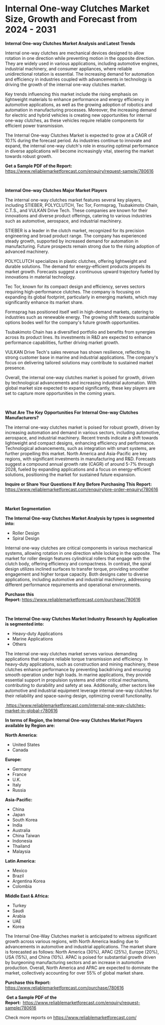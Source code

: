 <p><h1>Internal One-way Clutches Market Size, Growth and Forecast from 2024 - 2031</h1></p><p><strong>Internal One-way Clutches Market Analysis and Latest Trends</strong></p>
<p><p>Internal one-way clutches are mechanical devices designed to allow rotation in one direction while preventing motion in the opposite direction. They are widely used in various applications, including automotive engines, industrial machinery, and consumer appliances, where reliable unidirectional rotation is essential. The increasing demand for automation and efficiency in industries coupled with advancements in technology is driving the growth of the internal one-way clutches market. </p><p>Key trends influencing this market include the rising emphasis on lightweight materials to enhance performance and energy efficiency in automotive applications, as well as the growing adoption of robotics and automation in manufacturing processes. Moreover, the increasing demand for electric and hybrid vehicles is creating new opportunities for internal one-way clutches, as these vehicles require reliable components for efficient power transmission.</p><p>The Internal One-way Clutches Market is expected to grow at a CAGR of 10.1% during the forecast period. As industries continue to innovate and expand, the internal one-way clutch's role in ensuring optimal performance in diverse applications will become increasingly vital, steering the market towards robust growth.</p></p>
<p><strong>Get a Sample PDF of the Report:&nbsp;</strong> <a href="https://www.reliablemarketforecast.com/enquiry/request-sample/780616?utm_campaign=1899&utm_medium=2&utm_source=Github&utm_content=ia&utm_term=30122024&utm_id=internal-one-way-clutches">https://www.reliablemarketforecast.com/enquiry/request-sample/780616</a></p>
<p>&nbsp;</p>
<p><strong>Internal One-way Clutches Major Market Players</strong></p>
<p><p>The internal one-way clutches market features several key players, including STIEBER, POLYCLUTCH, Tec Tor, Formsprag, Tsubakimoto Chain, C.T.S., and VULKAN Drive Tech. These companies are known for their innovations and diverse product offerings, catering to various industries such as automotive, aerospace, and industrial machinery.</p><p>STIEBER is a leader in the clutch market, recognized for its precision engineering and broad product range. The company has experienced steady growth, supported by increased demand for automation in manufacturing. Future prospects remain strong due to the rising adoption of advanced machinery.</p><p>POLYCLUTCH specializes in plastic clutches, offering lightweight and durable solutions. The demand for energy-efficient products propels its market growth. Forecasts suggest a continuous upward trajectory fueled by innovations in material technology.</p><p>Tec Tor, known for its compact design and efficiency, serves sectors requiring high-performance clutches. The company is focusing on expanding its global footprint, particularly in emerging markets, which may significantly enhance its market share.</p><p>Formsprag has positioned itself well in high-demand markets, catering to industries such as renewable energy. The growing shift towards sustainable options bodes well for the company's future growth opportunities.</p><p>Tsubakimoto Chain has a diversified portfolio and benefits from synergies across its product lines. Its investments in R&D are expected to enhance performance capabilities, further driving market growth.</p><p>VULKAN Drive Tech's sales revenue has shown resilience, reflecting its strong customer base in marine and industrial applications. The company's focus on delivering tailored solutions may contribute to sustained market presence.</p><p>Overall, the internal one-way clutches market is poised for growth, driven by technological advancements and increasing industrial automation. With global market size expected to expand significantly, these key players are set to capture more opportunities in the coming years.</p></p>
<p>&nbsp;</p>
<p><strong>What Are The Key Opportunities For Internal One-way Clutches Manufacturers?</strong></p>
<p><p>The internal one-way clutches market is poised for robust growth, driven by increasing automation and demand in various sectors, including automotive, aerospace, and industrial machinery. Recent trends indicate a shift towards lightweight and compact designs, enhancing efficiency and performance. Technological advancements, such as integration with smart systems, are further propelling this market. North America and Asia-Pacific are key regions, with significant investments in manufacturing and R&D. Forecasts suggest a compound annual growth rate (CAGR) of around 5-7% through 2028, fueled by expanding applications and a focus on energy-efficient solutions, positioning the market for sustained future expansion.</p></p>
<p><strong>Inquire or Share Your Questions If Any Before Purchasing This Report:</strong> <a href="https://www.reliablemarketforecast.com/enquiry/pre-order-enquiry/780616?utm_campaign=1899&utm_medium=2&utm_source=Github&utm_content=ia&utm_term=30122024&utm_id=internal-one-way-clutches">https://www.reliablemarketforecast.com/enquiry/pre-order-enquiry/780616</a></p>
<p>&nbsp;</p>
<p><strong>Market Segmentation</strong></p>
<p><strong>The Internal One-way Clutches Market Analysis by types is segmented into:</strong></p>
<p><ul><li>Roller Design</li><li>Spiral Design</li></ul></p>
<p><p>Internal one-way clutches are critical components in various mechanical systems, allowing rotation in one direction while locking in the opposite. The market for roller design features cylindrical rollers that engage with the clutch body, offering efficiency and compactness. In contrast, the spiral design utilizes inclined surfaces to transfer torque, providing smoother engagement and higher torque capacity. Both designs cater to diverse applications, including automotive and industrial machinery, addressing different performance requirements and operational environments.</p></p>
<p><strong>Purchase this Report:&nbsp;</strong><a href="https://www.reliablemarketforecast.com/purchase/780616?utm_campaign=1899&utm_medium=2&utm_source=Github&utm_content=ia&utm_term=30122024&utm_id=internal-one-way-clutches">https://www.reliablemarketforecast.com/purchase/780616</a></p>
<p>&nbsp;</p>
<p><strong>The Internal One-way Clutches Market Industry Research by Application is segmented into:</strong></p>
<p><ul><li>Heavy-duty Applications</li><li>Marine Applications</li><li>Others</li></ul></p>
<p><p>The internal one-way clutches market serves various demanding applications that require reliable torque transmission and efficiency. In heavy-duty applications, such as construction and mining machinery, these clutches enhance performance by preventing backdriving and ensuring smooth operation under high loads. In marine applications, they provide essential support in propulsion systems and other critical mechanisms, contributing to durability and safety at sea. Additionally, other sectors like automotive and industrial equipment leverage internal one-way clutches for their reliability and space-saving design, optimizing overall functionality.</p></p>
<p><a href="https://www.reliablemarketforecast.com/internal-one-way-clutches-market-in-global-r780616?utm_campaign=1899&utm_medium=2&utm_source=Github&utm_content=ia&utm_term=30122024&utm_id=internal-one-way-clutches">&nbsp;https://www.reliablemarketforecast.com/internal-one-way-clutches-market-in-global-r780616</a></p>
<p><strong>In terms of Region, the Internal One-way Clutches Market Players available by Region are:</strong></p>
<p>
    <p> <strong> North America: </strong>
        <ul>
            <li>United States</li>
            <li>Canada</li>
        </ul>
        </p> 
    <p> <strong> Europe: </strong>
        <ul>
            <li>Germany</li>
            <li>France</li>
            <li>U.K.</li>
            <li>Italy</li>
            <li>Russia</li>
        </ul>
        </p> 
    <p> <strong> Asia-Pacific: </strong>
        <ul>
            <li>China</li>
            <li>Japan</li>
            <li>South Korea</li>
            <li>India</li>
            <li>Australia</li>
            <li>China Taiwan</li>
            <li>Indonesia</li>
            <li>Thailand</li>
            <li>Malaysia</li>
        </ul>
        </p> 
    <p> <strong> Latin America: </strong>
        <ul>
            <li>Mexico</li>
            <li>Brazil</li>
            <li>Argentina Korea</li>
            <li>Colombia</li>
        </ul>
        </p> 
    <p> <strong> Middle East & Africa: </strong>
        <ul>
            <li>Turkey</li>
            <li>Saudi</li>
            <li>Arabia</li>
            <li>UAE</li>
            <li>Korea</li>
        </ul>
    </p>
    </p>
<p><p>The Internal One-Way Clutches market is anticipated to witness significant growth across various regions, with North America leading due to advancements in automotive and industrial applications. The market share is forecasted as follows: North America (30%), APAC (25%), Europe (20%), USA (15%), and China (10%). APAC is poised for substantial growth driven by burgeoning manufacturing sectors and an increase in automotive production. Overall, North America and APAC are expected to dominate the market, collectively accounting for over 55% of global market share.</p></p>
<p><strong>Purchase this Report: </strong><a href="https://www.reliablemarketforecast.com/purchase/780616?utm_campaign=1899&utm_medium=2&utm_source=Github&utm_content=ia&utm_term=30122024&utm_id=internal-one-way-clutches">https://www.reliablemarketforecast.com/purchase/780616</a></p>
<p>&nbsp;<strong>Get a Sample PDF of the Report:&nbsp;&nbsp;</strong><a href="https://www.reliablemarketforecast.com/enquiry/request-sample/780616?utm_campaign=1899&utm_medium=2&utm_source=Github&utm_content=ia&utm_term=30122024&utm_id=internal-one-way-clutches">https://www.reliablemarketforecast.com/enquiry/request-sample/780616</a></p>
<p><strong></strong></p>
<p>Check more reports on <a href="https://www.reliablemarketforecast.com/?utm_campaign=1899&utm_medium=2&utm_source=Github&utm_content=ia&utm_term=30122024&utm_id=internal-one-way-clutches">https://www.reliablemarketforecast.com/</a></p>